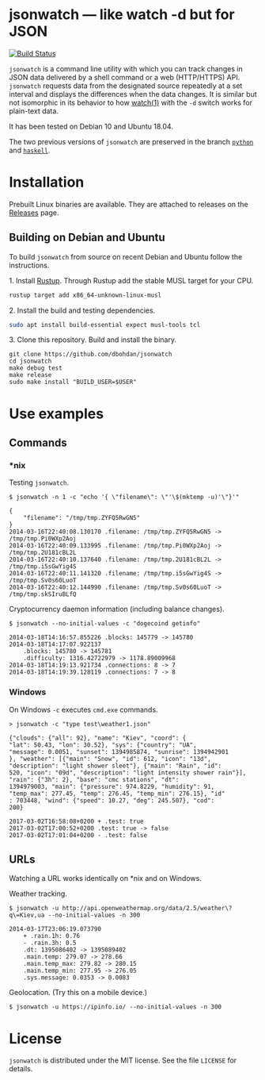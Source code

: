 jsonwatch — like watch -d but for JSON
======================================

[![Build Status](https://travis-ci.org/dbohdan/jsonwatch.svg?branch=master)](https://travis-ci.org/dbohdan/jsonwatch)

`jsonwatch` is a command line utility with which you can track changes in JSON data delivered by a shell command or a web (HTTP/HTTPS) API. `jsonwatch` requests data from the designated source repeatedly at a set interval and displays the differences when the data changes.  It is similar but not isomorphic in its behavior to how [watch(1)](https://manpages.debian.org/jessie/procps/watch.1.en.html) with the `-d` switch works for plain-text data.

It has been tested on Debian 10 and Ubuntu 18.04.

The two previous versions of `jsonwatch` are preserved in the branch [`python`](https://github.com/dbohdan/jsonwatch/tree/python) and [`haskell`](https://github.com/dbohdan/jsonwatch/tree/haskell).


Installation
============

Prebuilt Linux binaries are available.  They are attached to releases on the [Releases](https://github.com/dbohdan/jsonwatch/releases) page.

Building on Debian and Ubuntu
-----------------------------

To build `jsonwatch` from source on recent Debian and Ubuntu follow the instructions.

1\. Install [Rustup](https://rustup.rs/).  Through Rustup add the stable MUSL target for your CPU.

```sh
rustup target add x86_64-unknown-linux-musl
```

2\. Install the build and testing dependencies.

```sh
sudo apt install build-essential expect musl-tools tcl
```

3\. Clone this repository.  Build and install the binary.

    git clone https://github.com/dbohdan/jsonwatch
    cd jsonwatch
    make debug test
    make release
    sudo make install "BUILD_USER=$USER"

Use examples
============

Commands
--------

### *nix

Testing `jsonwatch`.

    $ jsonwatch -n 1 -c "echo '{ \"filename\": \"'\$(mktemp -u)'\"}'"

    {
        "filename": "/tmp/tmp.ZYFQ5RwGN5"
    }
    2014-03-16T22:40:08.130170 .filename: /tmp/tmp.ZYFQ5RwGN5 -> /tmp/tmp.Pi0WXp2Aoj
    2014-03-16T22:40:09.133995 .filename: /tmp/tmp.Pi0WXp2Aoj -> /tmp/tmp.2U181cBL2L
    2014-03-16T22:40:10.137640 .filename: /tmp/tmp.2U181cBL2L -> /tmp/tmp.i5sGwYig4S
    2014-03-16T22:40:11.141320 .filename: /tmp/tmp.i5sGwYig4S -> /tmp/tmp.Sv0s60LuoT
    2014-03-16T22:40:12.144990 .filename: /tmp/tmp.Sv0s60LuoT -> /tmp/tmp.skSIruBLfQ

Cryptocurrency daemon information (including balance changes).

    $ jsonwatch --no-initial-values -c "dogecoind getinfo"

    2014-03-18T14:16:57.855226 .blocks: 145779 -> 145780
    2014-03-18T14:17:07.922137
        .blocks: 145780 -> 145781
        .difficulty: 1316.42722979 -> 1178.89009968
    2014-03-18T14:19:13.921734 .connections: 8 -> 7
    2014-03-18T14:19:39.128119 .connections: 7 -> 8

### Windows

On Windows `-c` executes `cmd.exe` commands.

    > jsonwatch -c "type test\weather1.json"

    {"clouds": {"all": 92}, "name": "Kiev", "coord": {
    "lat": 50.43, "lon": 30.52}, "sys": {"country": "UA",
    "message": 0.0051, "sunset": 1394985874, "sunrise": 1394942901
    }, "weather": [{"main": "Snow", "id": 612, "icon": "13d",
    "description": "light shower sleet"}, {"main": "Rain", "id":
    520, "icon": "09d", "description": "light intensity shower rain"}],
    "rain": {"3h": 2}, "base": "cmc stations", "dt":
    1394979003, "main": {"pressure": 974.8229, "humidity": 91,
    "temp_max": 277.45, "temp": 276.45, "temp_min": 276.15}, "id"
    : 703448, "wind": {"speed": 10.27, "deg": 245.507}, "cod":
    200}

    2017-03-02T16:58:08+0200 + .test: true
    2017-03-02T17:00:52+0200 .test: true -> false
    2017-03-02T17:01:04+0200 - .test: false

URLs
----

Watching a URL works identically on *nix and on Windows.

Weather tracking.

    $ jsonwatch -u http://api.openweathermap.org/data/2.5/weather\?q\=Kiev,ua --no-initial-values -n 300

    2014-03-17T23:06:19.073790
        + .rain.1h: 0.76
        - .rain.3h: 0.5
        .dt: 1395086402 -> 1395089402
        .main.temp: 279.07 -> 278.66
        .main.temp_max: 279.82 -> 280.15
        .main.temp_min: 277.95 -> 276.05
        .sys.message: 0.0353 -> 0.0083

Geolocation. (Try this on a mobile device.)

    $ jsonwatch -u https://ipinfo.io/ --no-initial-values -n 300


License
=======

`jsonwatch` is distributed under the MIT license. See the file `LICENSE` for details.
